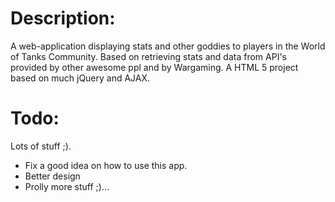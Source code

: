 Description:
==========================================================================
A web-application displaying stats and other goddies to players in the World of Tanks Community. Based on retrieving stats and data from API's provided by other awesome ppl and by Wargaming. A HTML 5 project based on much jQuery and AJAX.

Todo:
===========================================================================
Lots of stuff ;).

* Fix a good idea on how to use this app.
* Better design
* Prolly more stuff ;)...
